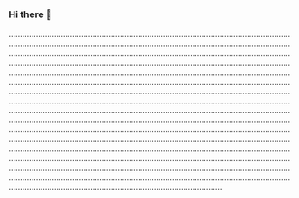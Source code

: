 ### Hi there 👋

..............................................................................................................................................................................................................................................................................................................................................................................................................................................................................................................................................................................................................................................................................................................................................................................................................................................................................................................................................................................................................................................................................................................................................................................................................................................................................................................................................................................................................................................................................................................................................................................................................................................................................................................................................................................................................................................................................................................................................................................................................................................................................................................................................................